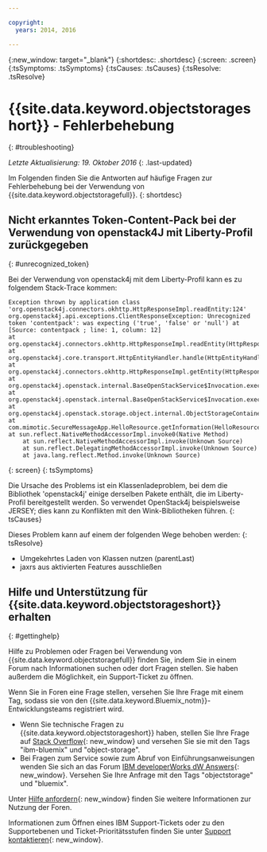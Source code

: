 ```yaml
---

copyright:
  years: 2014, 2016

---
```

{:new_window: target="_blank"}
{:shortdesc: .shortdesc}
{:screen: .screen}
{:tsSymptoms: .tsSymptoms}
{:tsCauses: .tsCauses}
{:tsResolve: .tsResolve}

# {{site.data.keyword.objectstorageshort}} - Fehlerbehebung
{: #troubleshooting}

*Letzte Aktualisierung: 19. Oktober 2016*
{: .last-updated}

Im Folgenden finden Sie die Antworten auf häufige Fragen zur Fehlerbehebung bei der Verwendung von {{site.data.keyword.objectstoragefull}}.
{: shortdesc}

## Nicht erkanntes Token-Content-Pack bei der Verwendung von openstack4J mit Liberty-Profil zurückgegeben
{: #unrecognized_token}


Bei der Verwendung von openstack4j mit dem Liberty-Profil kann es zu folgendem Stack-Trace kommen:
```
Exception thrown by application class 'org.openstack4j.connectors.okhttp.HttpResponseImpl.readEntity:124'
org.openstack4j.api.exceptions.ClientResponseException: Unrecognized token 'contentpack': was expecting ('true', 'false' or 'null') at [Source: contentpack ; line: 1, column: 12]
at org.openstack4j.connectors.okhttp.HttpResponseImpl.readEntity(HttpResponseImpl.java:124)
at org.openstack4j.core.transport.HttpEntityHandler.handle(HttpEntityHandler.java:56)
at org.openstack4j.connectors.okhttp.HttpResponseImpl.getEntity(HttpResponseImpl.java:68)
at org.openstack4j.openstack.internal.BaseOpenStackService$Invocation.execute(BaseOpenStackService.java:169)
at org.openstack4j.openstack.internal.BaseOpenStackService$Invocation.execute(BaseOpenStackService.java:163)
at org.openstack4j.openstack.storage.object.internal.ObjectStorageContainerServiceImpl.list(ObjectStorageContainerServiceImpl.java:41)
at com.mimotic.SecureMessageApp.HelloResource.getInformation(HelloResource.java:47)
at sun.reflect.NativeMethodAccessorImpl.invoke0(Native Method)
    at sun.reflect.NativeMethodAccessorImpl.invoke(Unknown Source)
    at sun.reflect.DelegatingMethodAccessorImpl.invoke(Unknown Source)
    at java.lang.reflect.Method.invoke(Unknown Source)
```
{: screen}
{: tsSymptoms}


Die Ursache des Problems ist ein Klassenladeproblem, bei dem die Bibliothek 'openstack4j' einige derselben Pakete enthält, die im Liberty-Profil bereitgestellt werden.  So verwendet OpenStack4j beispielsweise JERSEY; dies kann zu Konflikten mit den Wink-Bibliotheken führen.
{: tsCauses}


Dieses Problem kann auf einem der folgenden Wege behoben werden:
{: tsResolve}
  * Umgekehrtes Laden von Klassen nutzen (parentLast)
  * jaxrs aus aktivierten Features ausschließen


## Hilfe und Unterstützung für {{site.data.keyword.objectstorageshort}} erhalten
{: #gettinghelp}

Hilfe zu Problemen oder Fragen bei Verwendung von {{site.data.keyword.objectstoragefull}} finden Sie, indem Sie in einem Forum nach Informationen suchen oder dort Fragen stellen. Sie haben außerdem die Möglichkeit, ein Support-Ticket zu öffnen.

Wenn Sie in Foren eine Frage stellen, versehen Sie Ihre Frage mit einem Tag, sodass sie von den {{site.data.keyword.Bluemix_notm}}-Entwicklungsteams registriert wird.

* Wenn Sie technische Fragen zu {{site.data.keyword.objectstorageshort}} haben, stellen Sie Ihre Frage auf [Stack Overflow](http://stackoverflow.com/search?q=object-storage+ibm-bluemix){: new_window} und versehen Sie sie mit den Tags "ibm-bluemix" und "object-storage".
* Bei Fragen zum Service sowie zum Abruf von Einführungsanweisungen wenden Sie sich an das Forum [IBM developerWorks dW Answers](https://developer.ibm.com/answers/topics/objectstorage/?smartspace=bluemix){: new_window}. Versehen Sie Ihre Anfrage mit den Tags "objectstorage" und "bluemix".

Unter [Hilfe anfordern](https://console.ng.bluemix.net/docs/support/index.html#getting-help){: new_window} finden Sie weitere Informationen zur Nutzung der Foren.

Informationen zum Öffnen eines IBM Support-Tickets oder zu den Supportebenen und Ticket-Prioritätsstufen finden Sie unter [Support kontaktieren](https://console.ng.bluemix.net/docs/support/index.html#contacting-support){: new_window}.
